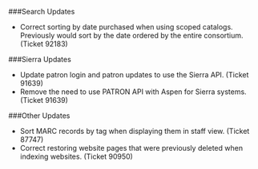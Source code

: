 ###Search Updates
- Correct sorting by date purchased when using scoped catalogs. Previously would sort by the date ordered by the entire consortium. (Ticket 92183)

###Sierra Updates
- Update patron login and patron updates to use the Sierra API. (Ticket 91639) 
- Remove the need to use PATRON API with Aspen for Sierra systems. (Ticket 91639) 

###Other Updates
- Sort MARC records by tag when displaying them in staff view. (Ticket 87747)
- Correct restoring website pages that were previously deleted when indexing websites. (Ticket 90950)